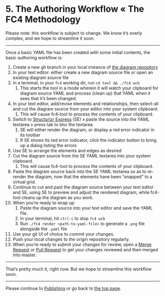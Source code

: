 # 5. The Authoring Workflow « The FC4 Methodology

Please note: this workflow is subject to change. We know it’s overly complex, and we hope to streamline it soon.

----

Once a basic YAML file has been created with some initial contents, the basic authoring workflow is:

1. Create a new git branch in your local instance of [the diagram repository](repository.md)
1. In your text editor: either create a new diagram source file or open an existing diagram source file
1. In a terminal, in your `fc4` working dir, run `cd tool && ./fc4 wcb`
   1. This starts the tool in a mode wherein it will watch your clipboard for diagram source YAML and process (clean up) that YAML when it sees that it’s been changed.
1. In your text editor, add/revise elements and relationships, then select-all and cut the diagram source from your editor into your system clipboard.
   1. This will cause fc4-tool to process the contents of your clipboard.
1. Switch to [Structurizr Express](https://structurizr.com/help/express) (SE) » paste the source into the YAML textarea » press tab to blur the textarea
   1. SE will either render the diagram, or display a red error indicator in its toolbar
   2. If SE shows its red error indicator, click the indicator button to bring up a dialog listing the errors
1. Use SE to arrange the elements and edges as desired
1. Cut the diagram source from the SE YAML textarea into your system clipboard.
   1. This will cause fc4-tool to process the contents of your clipboard.
1. Paste the diagram source back into the SE YAML textarea so as to re-render the diagram, now that the elements have been “snapped” to a virtual grid.
1. Continue to cut and past the diagram source between your text editor and SE, using SE to preview and adjust the rendered diagram, while fc4-tool cleans up the diagram as you work.
1. When you’re ready to wrap up:
   1. Paste the diagram source into your text editor and save the YAML file.
   1. In your terminal, hit `ctrl-c` to stop `fc4 wcb`
   1. Run `./fc4 render <path-to-yaml-file>` to generate a `.png` file alongside the `.yaml` file
1. Use your git UI of choice to commit your changes.
1. Push your local changes to the origin repository regularly.
1. When you’re ready to submit your changes for review, open a
   [Merge Request](https://docs.gitlab.com/ee/user/project/merge_requests/index.html) or
   [Pull Request](https://help.github.com/articles/about-pull-requests/) to get your changes
   reviewed and then merged into master.

----

That’s pretty much it, right now. But we hope to streamline this workflow soon.

----

Please continue to [Publishing](publishing.md) or go back to [the top page](README.md).
